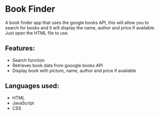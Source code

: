# Book Finder

A book finder app that uses the google books API, this will allow you to search for books and it will display the name, author and price if available. 
Just open the HTML file to use.

## Features:

- Search function
- Retrieves book data from gooogle books API
- Display book with picture, name, author and price if available

## Languages used:

- HTML
- JavaScript
- CSS
